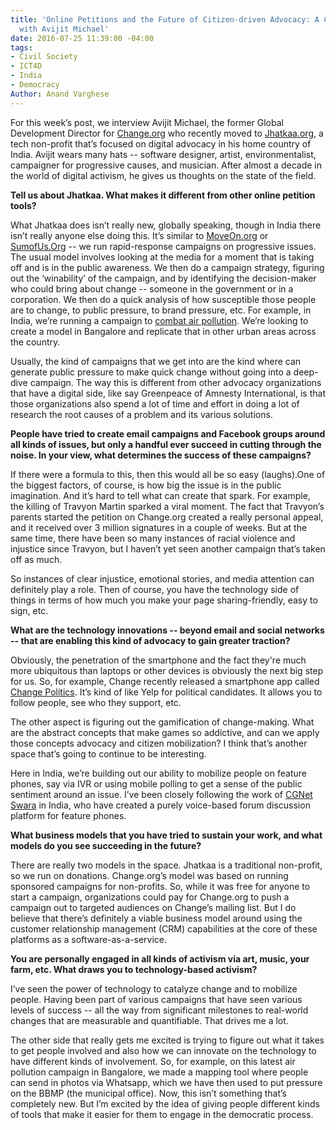 ```yaml
---
title: 'Online Petitions and the Future of Citizen-driven Advocacy: A Conversation
  with Avijit Michael'
date: 2016-07-25 11:39:00 -04:00
tags:
- Civil Society
- ICT4D
- India
- Democracy
Author: Anand Varghese
---
```


For this week’s post, we interview Avijit Michael, the former Global Development Director for [Change.org](https://www.change.org/) who recently moved to [Jhatkaa.org](https://jhatkaa.org/), a tech non-profit that’s focused on digital advocacy in his home country of India. Avijit wears many hats -- software designer, artist, environmentalist, campaigner for progressive causes, and musician. After almost a decade in the world of digital activism, he gives us thoughts on the state of the field. 

<!--more-->

**Tell us about Jhatkaa. What makes it different from other online petition tools?** 

What Jhatkaa does isn’t really new, globally speaking, though in India there isn’t really anyone else doing this. It’s similar to [MoveOn.org](http://front.moveon.org/) or [SumofUs.Org](http://sumofus.org/) -- we run rapid-response campaigns on progressive issues. The usual model involves looking at the media for a moment that is taking off and is in the public awareness. We then do a campaign strategy, figuring out the ‘winability’ of the campaign, and by identifying the decision-maker who could bring about change -- someone in the government or in a corporation. We then do a quick analysis of how susceptible those people are to change, to public pressure, to brand pressure, etc. For example, in India, we’re running a campaign to [combat air pollution](https://jhatkaa.org/bangaloreisburning/). We’re looking to create a model in Bangalore and replicate that in other urban areas across the country. 

Usually, the kind of campaigns that we get into are the kind where can generate public pressure to make quick change without going into a deep-dive campaign. The way this is different from other advocacy organizations that have a digital side, like say Greenpeace of Amnesty International, is that those organizations also spend a lot of time and effort in doing a lot of research the root causes of a problem and its various solutions. 

**People have tried to create email campaigns and Facebook groups around all kinds of issues, but only a handful ever succeed in cutting through the noise. In your view, what determines the success of these campaigns?**

If there were a formula to this, then this would all be so easy (laughs).One of the biggest factors, of course, is how big the issue is in the public imagination. And it’s hard to tell what can create that spark. For example, the killing of Travyon Martin sparked a viral moment.  The fact that Travyon’s parents started the petition on Change.org created a really personal appeal, and it received over 3 million signatures in a couple of weeks. But at the same time, there have been so many instances of racial violence and injustice since Travyon, but I haven’t yet seen another campaign that’s taken off as much. 

So instances of clear injustice, emotional stories, and media attention can definitely play a role. Then of course, you have the technology side of things in terms of how much you make your page sharing-friendly, easy to sign, etc.

**What are the technology innovations -- beyond email and social networks -- that are enabling this kind of advocacy to gain greater traction?**

Obviously, the penetration of the smartphone and the fact they're much more ubiquitous than laptops or other devices is obviously the next big step for us. So, for example, Change recently released a smartphone app called [Change Politics](http://blog.change.org/post/new-election-app-change-politics-citizen-participation-elections). It’s kind of like Yelp for political candidates. It allows you to follow people, see who they support, etc. 

The other aspect is figuring out the gamification of change-making. What are the abstract concepts that make games so addictive, and can we apply those concepts advocacy and citizen mobilization? I think that’s another space that’s going to continue to be interesting. 

Here in India, we’re building out our ability to mobilize people on feature phones, say via IVR or using mobile polling to get a sense of the public sentiment around an issue. I’ve been closely following the work of [CGNet Swara](http://cgnetswara.org/) in India, who have created a purely voice-based forum discussion platform for feature phones. 

**What business models that you have tried to sustain your work, and what models do you see succeeding in the future?**

There are really two models in the space. Jhatkaa is a traditional non-profit, so we run on donations. Change.org’s model was based on running sponsored campaigns for non-profits. So, while it was free for anyone to start a campaign, organizations could pay for Change.org to push a campaign out to targeted audiences on Change’s mailing list. But I do believe that there’s definitely a viable business model around using the customer relationship management (CRM) capabilities at the core of these platforms as a software-as-a-service. 

**You are personally engaged in all kinds of activism via art, music, your farm, etc. What draws you to technology-based activism?**

I’ve seen the power of technology to catalyze change and to mobilize people. Having been part of various campaigns that have seen various levels of success -- all the way from significant milestones to real-world changes that are measurable and quantifiable. That drives me a lot. 

The other side that really gets me excited is trying to figure out what it takes to get people involved and also how we can innovate on the technology to have different kinds of involvement. So, for example, on this latest air pollution campaign in Bangalore, we made a mapping tool where people can send in photos via Whatsapp, which we have then used to put pressure on the BBMP (the municipal office). Now, this isn’t something that’s completely new. But I’m excited by the idea of giving people different kinds of tools that make it easier for them to engage in the democratic process. 
